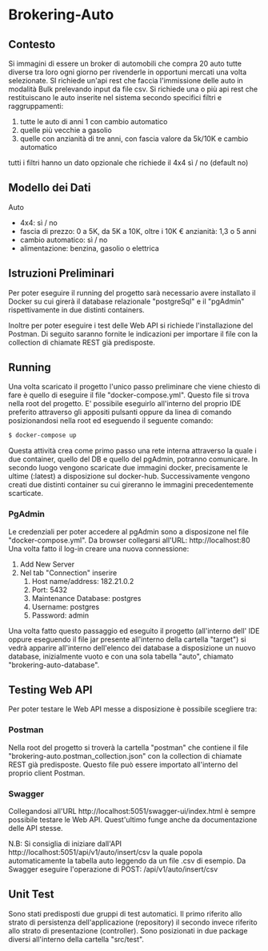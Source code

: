 Brokering-Auto
===============

## Contesto


Si immagini di essere un broker di automobili che compra 20 auto tutte diverse tra loro ogni giorno per rivenderle in opportuni mercati una volta selezionate.
SI richiede un'api rest che faccia l'immissione delle auto in modalità Bulk prelevando input da file csv.
Si richiede una o più api rest che restituiscano le auto inserite nel sistema secondo specifici filtri e raggruppamenti:
1. tutte le auto di anni 1 con cambio automatico
2. quelle più vecchie a gasolio
3. quelle con anzianità di tre anni, con fascia valore da 5k/10K e cambio automatico

tutti i filtri hanno un dato opzionale che richiede il 4x4 sì / no (default no) 

## Modello dei Dati

Auto

- 4x4: sì / no
- fascia di prezzo: 0 a 5K, da 5K a 10K, oltre i 10K € anzianità: 1,3 o 5 anni
- cambio automatico: sì / no
- alimentazione: benzina, gasolio o elettrica

## Istruzioni Preliminari

Per poter eseguire il running del progetto sarà necessario avere installato 
il Docker su cui girerà il database relazionale "postgreSql" e il "pgAdmin" rispettivamente in due distinti containers.

Inoltre per poter eseguire i test delle Web API si richiede l'installazione del Postman. Di seguito saranno
fornite le indicazioni per importare il file con la collection di chiamate REST già predisposte. 

## Running

Una volta scaricato il progetto l'unico passo preliminare che viene chiesto di fare è quello
di eseguire il file "docker-compose.yml". Questo file si trova nella root del progetto. E'
possibile eseguirlo all'interno del proprio IDE preferito attraverso gli appositi pulsanti
oppure da linea di comando posizionandosi nella root ed eseguendo il seguente comando:

```bash
$ docker-compose up
```

Questa attività crea come primo passo una rete interna attraverso la quale i due container,
quello del DB e quello del pgAdmin, potranno comunicare. In secondo luogo vengono scaricate due 
immagini docker, precisamente le ultime (:latest) a disposizione sul docker-hub.
Successivamente vengono creati due distinti container su cui gireranno le immagini precedentemente
scarticate.

### PgAdmin

Le credenziali per poter accedere al pgAdmin sono a disposizone nel file "docker-compose.yml".
Da browser collegarsi all'URL: http://localhost:80
Una volta fatto il log-in creare una nuova connessione:

1. Add New Server
2. Nel tab "Connection" inserire
   1. Host name/address: 182.21.0.2
   2. Port: 5432
   3. Maintenance Database: postgres
   4. Username: postgres
   5. Password: admin

Una volta fatto questo passaggio ed eseguito il progetto (all'interno dell' IDE oppure eseguendo
il file jar presente all'interno della cartella "target") si vedrà apparire all'interno dell'elenco 
dei database a disposizione un nuovo database, inizialmente vuoto e con una sola tabella "auto",
chiamato "brokering-auto-database".

## Testing Web API

Per poter testare le Web API messe a disposizione è possibile scegliere tra:

### Postman
Nella root del progetto si troverà la cartella "postman" che contiene il file
"brokering-auto.postman_collection.json" con la collection di chiamate REST già predisposte.
Questo file può essere importato all'interno del proprio client Postman.

### Swagger
Collegandosi all'URL http://localhost:5051/swagger-ui/index.html è sempre possibile testare
le Web API.
Quest'ultimo funge anche da documentazione delle API stesse.

N.B: Si consiglia di iniziare dall'API http://localhost:5051/api/v1/auto/insert/csv la quale
popola automaticamente la tabella auto leggendo da un file .csv di esempio. Da Swagger eseguire
l'operazione di POST: /api/v1/auto/insert/csv

## Unit Test

Sono stati predisposti due gruppi di test automatici. Il primo riferito allo strato di persistenza
dell'applicazione (repository) il secondo invece riferito allo strato di presentazione (controller).
Sono posizionati in due package diversi all'interno della cartella "src/test".